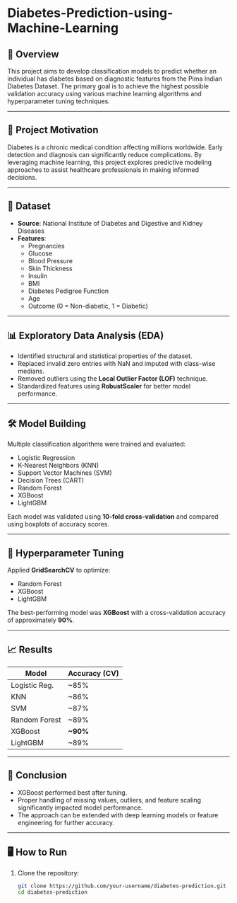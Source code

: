 # Diabetes-Prediction-using-Machine-Learning

## 📘 Overview
This project aims to develop classification models to predict whether an individual has diabetes based on diagnostic features from the Pima Indian Diabetes Dataset. The primary goal is to achieve the highest possible validation accuracy using various machine learning algorithms and hyperparameter tuning techniques.

---

## 🧠 Project Motivation
Diabetes is a chronic medical condition affecting millions worldwide. Early detection and diagnosis can significantly reduce complications. By leveraging machine learning, this project explores predictive modeling approaches to assist healthcare professionals in making informed decisions.

---

## 📂 Dataset
- **Source**: National Institute of Diabetes and Digestive and Kidney Diseases
- **Features**:
  - Pregnancies
  - Glucose
  - Blood Pressure
  - Skin Thickness
  - Insulin
  - BMI
  - Diabetes Pedigree Function
  - Age
  - Outcome (0 = Non-diabetic, 1 = Diabetic)

---

## 📊 Exploratory Data Analysis (EDA)
- Identified structural and statistical properties of the dataset.
- Replaced invalid zero entries with NaN and imputed with class-wise medians.
- Removed outliers using the **Local Outlier Factor (LOF)** technique.
- Standardized features using **RobustScaler** for better model performance.

---

## 🛠️ Model Building
Multiple classification algorithms were trained and evaluated:
- Logistic Regression
- K-Nearest Neighbors (KNN)
- Support Vector Machines (SVM)
- Decision Trees (CART)
- Random Forest
- XGBoost
- LightGBM

Each model was validated using **10-fold cross-validation** and compared using boxplots of accuracy scores.

---

## 🔧 Hyperparameter Tuning
Applied **GridSearchCV** to optimize:
- Random Forest
- XGBoost
- LightGBM

The best-performing model was **XGBoost** with a cross-validation accuracy of approximately **90%**.

---

## 📈 Results
| Model           | Accuracy (CV) |
|----------------|----------------|
| Logistic Reg.  | ~85%           |
| KNN            | ~86%           |
| SVM            | ~87%           |
| Random Forest  | ~89%           |
| XGBoost        | **~90%**       |
| LightGBM       | ~89%           |

---

## 📝 Conclusion
- XGBoost performed best after tuning.
- Proper handling of missing values, outliers, and feature scaling significantly impacted model performance.
- The approach can be extended with deep learning models or feature engineering for further accuracy.

---
## 🖥️ How to Run
1. Clone the repository:
   ```bash
   git clone https://github.com/your-username/diabetes-prediction.git
   cd diabetes-prediction
